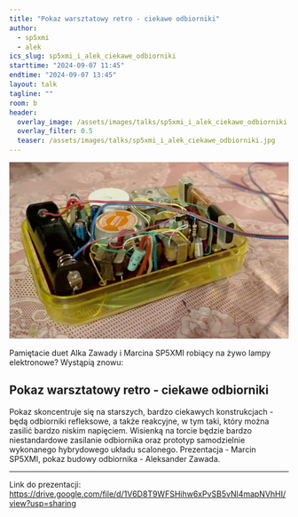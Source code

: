 ```yaml
---
title: "Pokaz warsztatowy retro - ciekawe odbiorniki"
author: 
  - sp5xmi
  - alek
ics_slug: sp5xmi_i_alek_ciekawe_odbiorniki
starttime: "2024-09-07 11:45"
endtime: "2024-09-07 13:45"
layout: talk
tagline: ""
room: b
header:
  overlay_image: /assets/images/talks/sp5xmi_i_alek_ciekawe_odbiorniki.jpg
  overlay_filter: 0.5
  teaser: /assets/images/talks/sp5xmi_i_alek_ciekawe_odbiorniki.jpg
---
```


![](/assets/images/talks/sp5xmi_i_alek_ciekawe_odbiorniki.jpg)

Pamiętacie duet Alka Zawady i Marcina SP5XMI robiący na żywo lampy elektronowe?
Wystąpią znowu:

Pokaz warsztatowy retro - ciekawe odbiorniki
---

Pokaz skoncentruje się na starszych, bardzo ciekawych konstrukcjach - będą odbiorniki refleksowe, a także reakcyjne, w tym taki, który można zasilić bardzo niskim napięciem. Wisienką na torcie będzie bardzo niestandardowe zasilanie odbiornika oraz prototyp samodzielnie wykonanego hybrydowego układu scalonego.
Prezentacja - Marcin SP5XMI, pokaz budowy odbiornika - Aleksander Zawada.

---
Link do prezentacji: https://drive.google.com/file/d/1V6D8T9WFSHihw6xPvSB5vNl4mapNVhHI/view?usp=sharing
